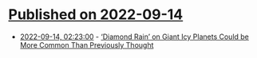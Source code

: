 # [Published on 2022-09-14](index.md)

* [2022-09-14, 02:23:00](https://soylentnews.org/article.pl?sid=22/09/13/0416217&from=rss) - [‘Diamond Rain’ on Giant Icy Planets Could be More Common Than Previously Thought](https://soylentnews.org/article.pl?sid=22/09/13/0416217&from=rss)
